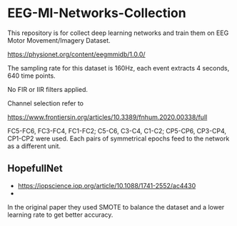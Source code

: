 # EEG-MI-Networks-Collection
This repository is for collect deep learning networks and train them on EEG Motor Movement/Imagery Dataset.

https://physionet.org/content/eegmmidb/1.0.0/

The sampling rate for this dataset is 160Hz, each event extracts 4 seconds, 640 time points.

No FIR or IIR filters applied.

Channel selection refer to

https://www.frontiersin.org/articles/10.3389/fnhum.2020.00338/full

FC5-FC6, FC3-FC4, FC1-FC2; C5-C6, C3-C4, C1-C2; CP5-CP6, CP3-CP4, CP1-CP2 were used. Each pairs of symmetrical epochs feed to the network as a different unit.

## HopefullNet

- https://iopscience.iop.org/article/10.1088/1741-2552/ac4430
- 
In the original paper they used SMOTE to balance the dataset and a lower learning rate to get better accuracy.
